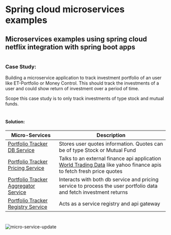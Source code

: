 # Spring cloud microservices examples

## Microservices examples using spring cloud netflix integration with spring boot apps

#
#
### Case Study:

Building a microservice application to track investment portfolio of an user like ET-Portfolio or Money Control.  This should track the investments of a user and could show return of investment over a period of time.

Scope this case study is to only track investments of type stock and mutual funds. 
#
#

#### Solution:

| Micro-Services | Description |
| --- | --- |
| [Portfolio Tracker DB Service](https://github.com/anilpatro83/spring-cloud-microservices-examples/tree/master/portfolio-tracker-db-service) | Stores user quotes information. Quotes can be of type Stock or Mutual Fund|
| [Portfolio Tracker Pricing Service](https://github.com/anilpatro83/spring-cloud-microservices-examples/tree/master/portfolio-tracker-pricing-service) | Talks to an external finance api application [World Trading Data](https://www.worldtradingdata.com/) like yahoo finance apis to fetch fresh price quotes|
| [Portfolio Tracker Aggregator Service](https://github.com/anilpatro83/spring-cloud-microservices-examples/tree/master/portfolio-tracker-app-service) | Interacts with both db service and pricing service to process the user portfolio data and fetch investment returns|
| [Portfolio Tracker Registry Service](https://github.com/anilpatro83/spring-cloud-microservices-examples/tree/master/portfolio-tracker-registry-service) | Acts as a service registry and api gateway|

#
#
![micro-service-update](https://user-images.githubusercontent.com/10323216/54940620-14b71980-4f51-11e9-8d3a-3645281803b5.jpg)
